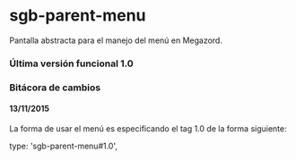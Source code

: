 # sgb-parent-menu

Pantalla abstracta para el manejo del menú en Megazord.

### Última versión funcional 1.0

### Bitácora de cambios

#### 13/11/2015

La forma de usar el menú es especificando el tag 1.0 de la forma siguiente:

  type: 'sgb-parent-menu#1.0',
